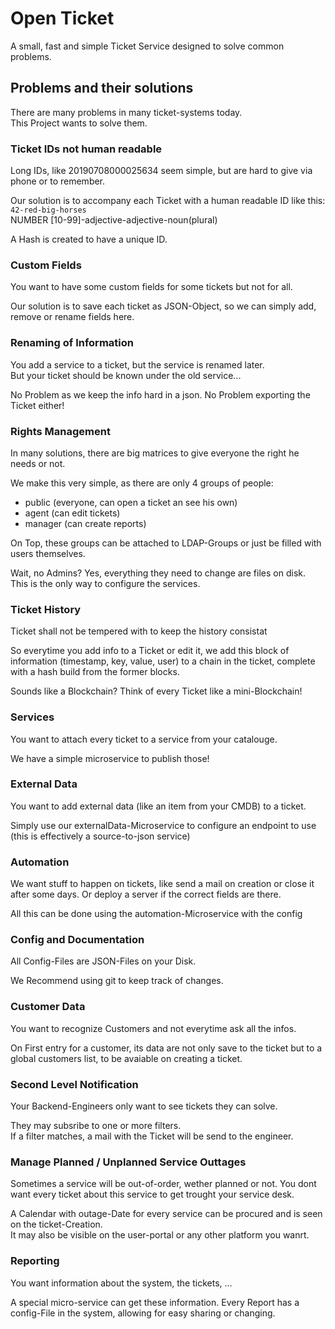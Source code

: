 # Open Ticket

A small, fast and simple Ticket Service designed to solve common problems.

## Problems and their solutions

There are many problems in many ticket-systems today.  
This Project wants to solve them.

### Ticket IDs not human readable

Long IDs, like 20190708000025634 seem simple, but are hard to give via phone or to remember.

Our solution is to accompany each Ticket with a human readable ID like this:  
`42-red-big-horses`  
NUMBER [10-99]-adjective-adjective-noun(plural)

A Hash is created to have a unique ID.

### Custom Fields

You want to have some custom fields for some tickets but not for all.

Our solution is to save each ticket as JSON-Object, so we can simply add, remove or rename fields here.

### Renaming of Information

You add a service to a ticket, but the service is renamed later.  
But your ticket should be known under the old service...

No Problem as we keep the info hard in a json. No Problem exporting the Ticket either!

### Rights Management

In many solutions, there are big matrices to give everyone the right he needs or not.

We make this very simple, as there are only 4 groups of people:

* public (everyone, can open a ticket an see his own)
* agent (can edit tickets)
* manager (can create reports)

On Top, these groups can be attached to LDAP-Groups or just be filled with users themselves.

Wait, no Admins? Yes, everything they need to change are files on disk. This is the only way to configure the services.

### Ticket History

Ticket shall not be tempered with to keep the history consistat

So everytime you add info to a Ticket or edit it, we add this block of information (timestamp, key, value, user) to a chain in the ticket, complete with a hash build from the former blocks.

Sounds like a Blockchain? Think of every Ticket like a mini-Blockchain!

### Services

You want to attach every ticket to a service from your catalouge.

We have a simple microservice to publish those!

### External Data

You want to add external data (like an item from your CMDB) to a ticket.

Simply use our externalData-Microservice to configure an endpoint to use (this is effectively a source-to-json service)

### Automation

We want stuff to happen on tickets, like send a mail on creation or close it after some days. Or deploy a server if the correct fields are there.

All this can be done using the automation-Microservice with the config

### Config and Documentation

All Config-Files are JSON-Files on your Disk.

We Recommend using git to keep track of changes.

### Customer Data

You want to recognize Customers and not everytime ask all the infos.

On First entry for a customer, its data are not only save to the ticket but to a global customers list, to be avaiable on creating a ticket.

### Second Level Notification

Your Backend-Engineers only want to see tickets they can solve.

They may subsribe to one or more filters.  
If a filter matches, a mail with the Ticket will be send to the engineer.

### Manage Planned / Unplanned Service Outtages

Sometimes a service will be out-of-order, wether planned or not. You dont want every ticket about this service to get trought your service desk.

A Calendar with outage-Date for every service can be procured and is seen on the ticket-Creation.  
It may also be visible on the user-portal or any other platform you wanrt.

### Reporting

You want information about the system, the tickets, ...

A special micro-service can get these information. Every Report has a config-File in the system, allowing for easy sharing or changing.